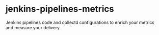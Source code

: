 # jenkins-pipelines-metrics
Jenkins pipelines code and collectd configurations to enrich your metrics and measure your delivery
